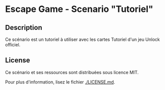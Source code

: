 # Escape Game - Scenario "Tutoriel"

## Description

Ce scénario est un tutoriel à utiliser avec les cartes Tutoriel d'un jeu Unlock officiel.

## License

Ce scénario et ses ressources sont distribuées sous licence MIT.

Pour plus d'information, lisez le fichier [./LICENSE.md](./LICENSE.md).
